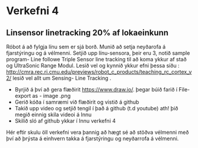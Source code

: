 # Verkefni 4 
## Linsensor linetracking 20% af lokaeinkunn
Róbot á að fylgja línu sem er  sjá borð. Munið að setja neyðarofa á fjarstýringu og á vélmenni.
Setjið upp línu-sensora, þeir eru 3, notið sample program- Line followe Triple Sensor line tracking til að koma ykkur af stað og UltraSonic  Range Modul. Lesið vel  og kynnið ykkur efni þessa síðu : http://cmra.rec.ri.cmu.edu/previews/robot_c_products/teaching_rc_cortex_v2/
lesið vel allt um Sensing- Line Tracking .
- Byrjið á því að gera flæðirit https://www.draw.io/. þegar búið farið í  File-export as - image .png
- Gerið kóða í samræmi við flæðirit og vistið á github
- Takið upp video og setjið tengil í það á github (t.d youtube) ath! þið megið einnig skila videoi á Innu
- Skilið sló af github ykkar í Innu verkefni 4

Hér eftir skulu öll verkefni vera þannig að hægt sé að stöðva vélmenni með því að þrýsta á einhvern takka á fjarstýringu og neyðarrofa á vélmenni.


